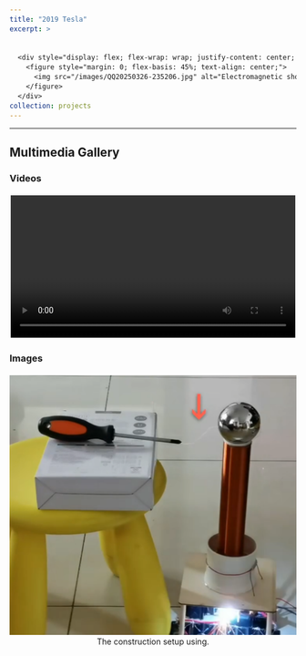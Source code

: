 ```yaml
---
title: "2019 Tesla"
excerpt: >
  

  <div style="display: flex; flex-wrap: wrap; justify-content: center; gap: 20px; margin-top: 10px;">
    <figure style="margin: 0; flex-basis: 45%; text-align: center;">
      <img src="/images/QQ20250326-235206.jpg" alt="Electromagnetic shooter setup" style="width: 100%; height: auto;">
    </figure>
  </div>
collection: projects
---
```



---


## Multimedia Gallery

### Videos

<div style="display: flex; flex-wrap: wrap; gap: 20px; justify-content: center; margin-top: 20px;">
  <div style="flex: 1 1 300px; max-width: 500px;">
    <video controls style="width:100%;">
      <source src="/images/Tesla coil.mp4" type="video/mp4">
      Your browser does not support the video tag.
    </video>
  </div>
</div>

### Images

<div style="display: grid; grid-template-columns: repeat(auto-fit, minmax(300px, 1fr)); gap: 20px; margin-top: 20px;">
  <figure style="text-align: center; margin: 0;">
    <img src="/images/QQ20250326-235206.jpg" alt=" " style="width: 100%; height: auto;">
    <figcaption>The construction setup using.</figcaption>
  </figure>
</div>